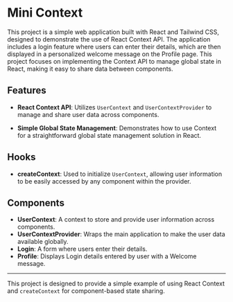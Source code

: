 # Mini Context

This project is a simple web application built with React and Tailwind CSS, designed to demonstrate the use of React Context API. The application includes a login feature where users can enter their details, which are then displayed in a personalized welcome message on the Profile page. This project focuses on implementing the Context API to manage global state in React, making it easy to share data between components.

## Features

- **React Context API**: Utilizes `UserContext` and `UserContextProvider` to manage and share user data across components.

- **Simple Global State Management**: Demonstrates how to use Context for a straightforward global state management solution in React.
## Hooks

- **createContext**: Used to initialize `UserContext`, allowing user information to be easily accessed by any component within the provider.

## Components

- **UserContext**: A context to store and provide user information across components.
- **UserContextProvider**: Wraps the main application to make the user data available globally.
- **Login**: A form where users enter their details.
- **Profile**: Displays Login details entered by user with a Welcome message.

---

This project is designed to provide a simple example of using React Context and `createContext` for component-based state sharing.